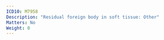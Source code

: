 ```yaml
---
ICD10: M7958
Description: "Residual foreign body in soft tissue: Other"
Matters: No
Weight: 0
---
```


